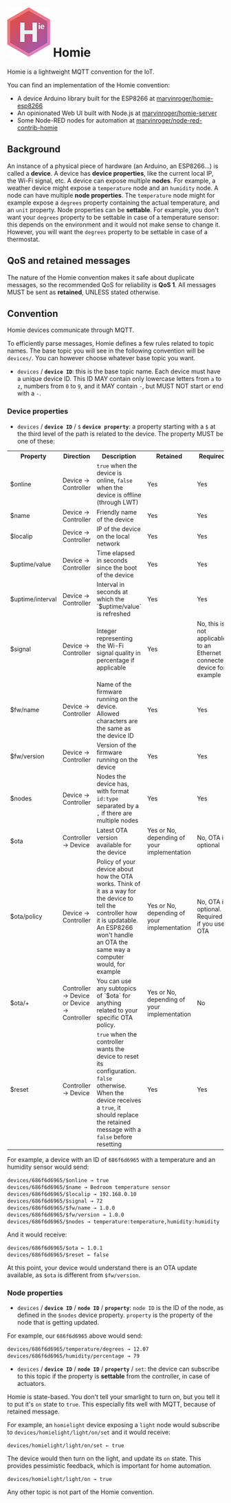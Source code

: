 ![Homie logo](logo.png) Homie
=============================

Homie is a lightweight MQTT convention for the IoT.

You can find an implementation of the Homie convention:

* A device Arduino library built for the ESP8266 at [marvinroger/homie-esp8266](https://github.com/marvinroger/homie-esp8266)
* An opinionated Web UI built with Node.js at [marvinroger/homie-server](https://github.com/marvinroger/homie-server)
* Some Node-RED nodes for automation at [marvinroger/node-red-contrib-homie](https://github.com/marvinroger/node-red-contrib-homie)

## Background

An instance of a physical piece of hardware (an Arduino, an ESP8266...) is called a **device**. A device has **device properties**, like the current local IP, the Wi-Fi signal, etc. A device can expose multiple **nodes**. For example, a weather device might expose a `temperature` node and an `humidity` node. A node can have multiple **node properties**. The `temperature` node might for example expose a `degrees` property containing the actual temperature, and an `unit` property. Node properties can be **settable**. For example, you don't want your `degrees` property to be settable in case of a temperature sensor: this depends on the environment and it would not make sense to change it. However, you will want the `degrees` property to be settable in case of a thermostat.

## QoS and retained messages

The nature of the Homie convention makes it safe about duplicate messages, so the recommended QoS for reliability is **QoS 1**. All messages MUST be sent as **retained**, UNLESS stated otherwise.

## Convention

Homie devices communicate through MQTT.

To efficiently parse messages, Homie defines a few rules related to topic names. The base topic you will see in the following convention will be `devices/`. You can however choose whatever base topic you want.

* `devices` / **`device ID`**: this is the base topic name. Each device must have a unique device ID. This ID MAY contain only lowercase letters from `a` to `z`, numbers from `0` to `9`, and it MAY contain `-`, but MUST NOT start or end with a `-`.

### Device properties

* `devices` / **`device ID`** / `$` **`device property`**: a property starting with a `$` at the third level of the path is related to the device. The property MUST be one of these:

<table>
  <tr>
    <th>Property</th>
    <th>Direction</th>
    <th>Description</th>
    <th>Retained</th>
    <th>Required</th>
  </tr>
  <tr>
    <td>$online</td>
    <td>Device → Controller</td>
    <td><code>true</code> when the device is online, <code>false</code> when the device is offline (through LWT)</td>
    <td>Yes</td>
    <td>Yes</td>
  </tr>
  <tr>
    <td>$name</td>
    <td>Device → Controller</td>
    <td>Friendly name of the device</td>
    <td>Yes</td>
    <td>Yes</td>
  </tr>
  <tr>
    <td>$localip</td>
    <td>Device → Controller</td>
    <td>IP of the device on the local network</td>
    <td>Yes</td>
    <td>Yes</td>
  </tr>
  <tr>
    <td>$uptime/value</td>
    <td>Device → Controller</td>
    <td>Time elapsed in seconds since the boot of the device</td>
    <td>Yes</td>
    <td>Yes</td>
  </tr>
  <tr>
    <td>$uptime/interval</td>
    <td>Device → Controller</td>
    <td>Interval in seconds at which the `$uptime/value` is refreshed</td>
    <td>Yes</td>
    <td>Yes</td>
  </tr>
  <tr>
    <td>$signal</td>
    <td>Device → Controller</td>
    <td>Integer representing the Wi-Fi signal quality in percentage if applicable</td>
    <td>Yes</td>
    <td>No, this is not applicable to an Ethernet connected device for example</td>
  </tr>
  <tr>
    <td>$fw/name</td>
    <td>Device → Controller</td>
    <td>Name of the firmware running on the device. Allowed characters are the same as the device ID</td>
    <td>Yes</td>
    <td>Yes</td>
  </tr>
  <tr>
    <td>$fw/version</td>
    <td>Device → Controller</td>
    <td>Version of the firmware running on the device</td>
    <td>Yes</td>
    <td>Yes</td>
  </tr>
  <tr>
    <td>$nodes</td>
    <td>Device → Controller</td>
    <td>Nodes the device has, with format <code>id:type</code> separated by a <code>,</code> if there are multiple nodes</td>
    <td>Yes</td>
    <td>Yes</td>
  </tr>
  <tr>
    <td>$ota</td>
    <td>Controller → Device</td>
    <td>Latest OTA version available for the device</td>
    <td>Yes or No, depending of your implementation</td>
    <td>No, OTA is optional</td>
  </tr>
  <tr>
    <td>$ota/policy</td>
    <td>Device → Controller</td>
    <td>Policy of your device about how the OTA works. Think of it as a way for the device to tell the controller how it is updatable. An ESP8266 won't handle an OTA the same way a computer would, for example</td>
    <td>Yes or No, depending of your implementation</td>
    <td>No, OTA is optional. Required if you use OTA</td>
  </tr>
  <tr>
    <td>$ota/+</td>
    <td>Controller → Device or Device → Controller</td>
    <td>You can use any subtopics of `$ota` for anything related to your specific OTA policy.</td>
    <td>Yes or No, depending of your implementation</td>
    <td>No</td>
  </tr>
  <tr>
    <td>$reset</td>
    <td>Controller → Device</td>
    <td><code>true</code> when the controller wants the device to reset its configuration. <code>false</code> otherwise. When the device receives a <code>true</code>, it should replace the retained message with a <code>false</code> before resetting</td>
    <td>Yes</td>
    <td>Yes</td>
  </tr>
</table>

For example, a device with an ID of `686f6d6965` with a temperature and an humidity sensor would send:

```
devices/686f6d6965/$online → true
devices/686f6d6965/$name → Bedroom temperature sensor
devices/686f6d6965/$localip → 192.168.0.10
devices/686f6d6965/$signal → 72
devices/686f6d6965/$fw/name → 1.0.0
devices/686f6d6965/$fw/version → 1.0.0
devices/686f6d6965/$nodes → temperature:temperature,humidity:humidity
```

And it would receive:

```
devices/686f6d6965/$ota ← 1.0.1
devices/686f6d6965/$reset ← false
```

At this point, your device would understand there is an OTA update available, as `$ota` is different from `$fw/version`.

### Node properties

* `devices` / **`device ID`** / **`node ID`** / **`property`**: `node ID` is the ID of the node, as defined in the `$nodes` device property. `property` is the property of the node that is getting updated.

For example, our `686f6d6965` above would send:

```
devices/686f6d6965/temperature/degrees → 12.07
devices/686f6d6965/humidity/percentage → 79
```

* `devices` / **`device ID`** / **`node ID`** / **`property`** / `set`: the device can subscribe to this topic if the property is **settable** from the controller, in case of actuators.

Homie is state-based. You don't tell your smarlight to turn on, but you tell it to put it's `on` state to `true`. This especially fits well with MQTT, because of retained message.

For example, an `homielight` device exposing a `light` node would subscribe to `devices/homielight/light/on/set` and it would receive:

```
devices/homielight/light/on/set ← true
```

The device would then turn on the light, and update its `on` state. This provides pessimistic feedback, which is important for home automation.

```
devices/homielight/light/on → true
```

Any other topic is not part of the Homie convention.
